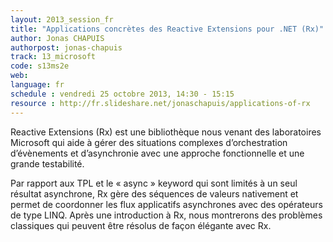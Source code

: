 ```yaml
---
layout: 2013_session_fr
title: "Applications concrètes des Reactive Extensions pour .NET (Rx)"
author: Jonas CHAPUIS
authorpost: jonas-chapuis
track: 13_microsoft
code: s13ms2e
web: 
language: fr
schedule : vendredi 25 octobre 2013, 14:30 - 15:15
resource : http://fr.slideshare.net/jonaschapuis/applications-of-rx
---
```


Reactive Extensions (Rx) est une bibliothèque nous venant des laboratoires Microsoft qui aide à gérer des situations complexes d’orchestration d’évènements et d’asynchronie avec une approche fonctionnelle et une grande testabilité.

Par rapport aux TPL et le « async » keyword qui sont limités à un seul résultat asynchrone, Rx gère des séquences de valeurs nativement et permet de coordonner les flux applicatifs asynchrones avec des opérateurs de type LINQ. Après une introduction à Rx, nous montrerons des problèmes classiques qui peuvent être résolus de façon élégante avec Rx.
